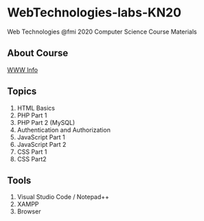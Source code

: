 # WebTechnologies-labs-KN20
Web Technologies @fmi 2020 Computer Science Course Materials

## About Course

[WWW Info](https://wwwtech.000webhostapp.com/slides/html_basics.html)

## Topics

<ol>
  <li>HTML Basics</li>
  <li>PHP Part 1</li>
  <li>PHP Part 2 (MySQL)</li>
  <li> Authentication and Authorization
  <li>JavaScript Part 1</li>
  <li>JavaScript Part 2</li>
  <li>CSS Part 1</li>
  <li>CSS Part2</li>
</ol>

## Tools

<ol>
  <li> Visual Studio Code / Notepad++ </li>
  <li> XAMPP </li>
  <li> Browser </li>
</ol>
